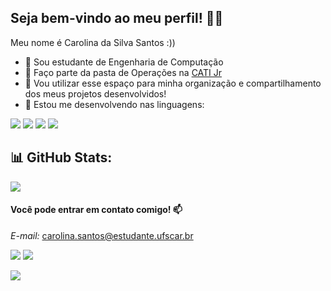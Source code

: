 ## Seja bem-vindo ao meu perfil! 🥰💙

Meu nome é Carolina da Silva Santos :))
- 🔭 Sou estudante de Engenharia de Computação
- 💙 Faço parte da pasta de Operações na [CATI Jr](https://catijr.com.br/)
- 💬 Vou utilizar esse espaço para minha organização e compartilhamento dos meus projetos desenvolvidos!
- 🌱 Estou me desenvolvendo nas linguagens:

![](https://img.shields.io/badge/C-00599C?style=for-the-badge&logo=c&logoColor=white)
![](https://img.shields.io/badge/JavaScript-323330?style=for-the-badge&logo=javascript&logoColor=F7DF1E)
![](https://img.shields.io/badge/C%2B%2B-00599C?style=for-the-badge&logo=c%2B%2B&logoColor=white)
![](https://img.shields.io/badge/Python-FFD43B?style=for-the-badge&logo=python&logoColor=blue)

## 📊 GitHub Stats:
<!--
![](https://github-readme-streak-stats.herokuapp.com/?user=carolinaasantos&theme=tokyonight&hide_border=false)<br/>
-->
![](https://github-readme-stats.vercel.app/api/top-langs/?username=carolinaasantos&theme=tokyonight&hide_border=false&include_all_commits=true&count_private=true&layout=compact)
<!--
---
[![](https://visitcount.itsvg.in/api?id=carolinaasantos&icon=0&color=0)](https://visitcount.itsvg.in)
Proudly created with GPRM ( https://gprm.itsvg.in ) -->
#### Você pode entrar em contato comigo! 📫
_E-mail:_ carolina.santos@estudante.ufscar.br

[![](https://img.shields.io/badge/LinkedIn-0077B5?style=for-the-badge&logo=linkedin&logoColor=white)](https://www.linkedin.com/in/carolina-silva-santos)
[![](https://img.shields.io/badge/Instagram-E4405F?style=for-the-badge&logo=instagram&logoColor=white)](https://instagram.com/carolinaa_.santos?igshid=YTQwZjQ0NmI0OA==)

![](https://media.tenor.com/0sRqUfe4XHwAAAAC/duck-cute.gif)
